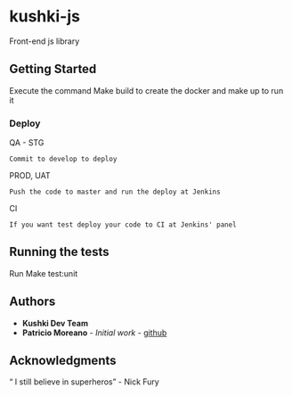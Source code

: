 # kushki-js

Front-end js library


## Getting Started

Execute the command Make build to create the docker and make up to run it

### Deploy

QA - STG 

```
Commit to develop to deploy
```

PROD, UAT

```
Push the code to master and run the deploy at Jenkins 
```
CI
```
If you want test deploy your code to CI at Jenkins' panel
```
## Running the tests

Run Make test:unit


## Authors
* **Kushki Dev Team**
* **Patricio Moreano** - *Initial work* - [github](https://github.com/pmoreanoj)

## Acknowledgments

“ I still believe in superheros” - Nick Fury
